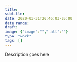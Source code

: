 ```yaml
---
title: 
subtitle:
date: 2020-01-31T20:46:03-05:00
date_range:
draft: 
image: {"image":""," alt":""}
type: "work"
tags: []
---
```

Description goes here